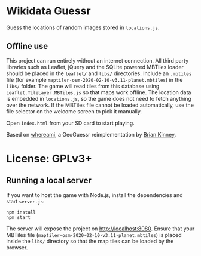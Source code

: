 Wikidata Guessr
===============

Guess the locations of random images stored in `locations.js`.

Offline use
-----------

This project can run entirely without an internet connection. All third party libraries such as Leaflet, jQuery and the SQLite powered MBTiles loader should be placed in the `leaflet/` and `libs/` directories. Include an `.mbtiles` file (for example `maptiler-osm-2020-02-10-v3.11-planet.mbtiles`) in the `libs/` folder. The game will read tiles from this database using `Leaflet.TileLayer.MBTiles.js` so that maps work offline. The location data is embedded in `locations.js`, so the game does not need to fetch anything over the network. If the MBTiles file cannot be loaded automatically, use the file selector on the welcome screen to pick it manually.

Open `index.html` from your SD card to start playing.

Based on [whereami](https://github.com/webdevbrian/whereami), a GeoGuessr reimplementation by [Brian Kinney](http://www.thebriankinney.com/).

License: GPLv3+
===============

Running a local server
----------------------

If you want to host the game with Node.js, install the dependencies and start
`server.js`:

```
npm install
npm start
```

The server will expose the project on <http://localhost:8080>. Ensure that your
MBTiles file (`maptiler-osm-2020-02-10-v3.11-planet.mbtiles`) is placed inside
the `libs/` directory so that the map tiles can be loaded by the browser.
